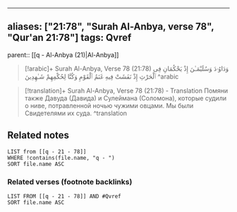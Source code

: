 
---
aliases: ["21:78", "Surah Al-Anbya, verse 78", "Qur'an 21:78"]
tags: Qvref
---

parent:: [[q - Al-Anbya (21)|Al-Anbya]]

> [!arabic]+ Surah Al-Anbya, Verse 78 (21:78)
> <span class="quran-arabic">وَدَاوُۥدَ وَسُلَيْمَـٰنَ إِذْ يَحْكُمَانِ فِى ٱلْحَرْثِ إِذْ نَفَشَتْ فِيهِ غَنَمُ ٱلْقَوْمِ وَكُنَّا لِحُكْمِهِمْ شَـٰهِدِينَ</span>
^arabic

> [!translation]+ Surah Al-Anbya, Verse 78 (21:78) - Translation
> Помяни также Давуда (Давида) и Сулеймана (Соломона), которые судили о ниве, потравленной ночью чужими овцами. Мы были Свидетелями их суда.
^translation



## Related notes
```dataview
LIST from [[q - 21 - 78]]
WHERE !contains(file.name, "q - ")
SORT file.name ASC
```

### Related verses (footnote backlinks)
```dataview
LIST FROM [[q - 21 - 78]] AND #Qvref
SORT file.name ASC
```

